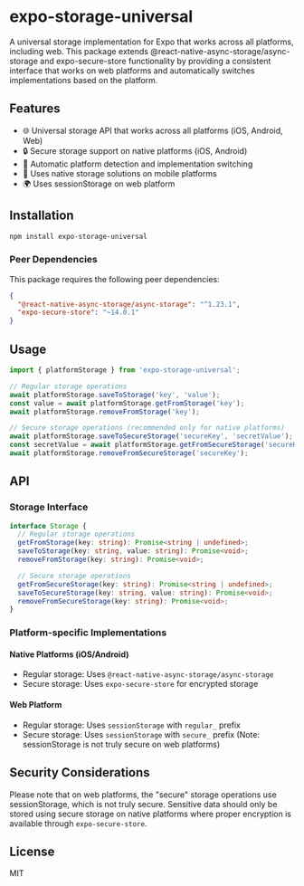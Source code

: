 # expo-storage-universal

A universal storage implementation for Expo that works across all platforms, including web. This package extends @react-native-async-storage/async-storage and expo-secure-store functionality by providing a consistent interface that works on web platforms and automatically switches implementations based on the platform.

## Features

- 🌐 Universal storage API that works across all platforms (iOS, Android, Web)
- 🔒 Secure storage support on native platforms (iOS, Android)
- 🔄 Automatic platform detection and implementation switching
- 📱 Uses native storage solutions on mobile platforms
- 🌍 Uses sessionStorage on web platform

## Installation

```bash
npm install expo-storage-universal
```

### Peer Dependencies

This package requires the following peer dependencies:

```json
{
  "@react-native-async-storage/async-storage": "^1.23.1",
  "expo-secure-store": "~14.0.1"
}
```

## Usage

```typescript
import { platformStorage } from 'expo-storage-universal';

// Regular storage operations
await platformStorage.saveToStorage('key', 'value');
const value = await platformStorage.getFromStorage('key');
await platformStorage.removeFromStorage('key');

// Secure storage operations (recommended only for native platforms)
await platformStorage.saveToSecureStorage('secureKey', 'secretValue');
const secretValue = await platformStorage.getFromSecureStorage('secureKey');
await platformStorage.removeFromSecureStorage('secureKey');
```

## API

### Storage Interface

```typescript
interface Storage {
  // Regular storage operations
  getFromStorage(key: string): Promise<string | undefined>;
  saveToStorage(key: string, value: string): Promise<void>;
  removeFromStorage(key: string): Promise<void>;

  // Secure storage operations
  getFromSecureStorage(key: string): Promise<string | undefined>;
  saveToSecureStorage(key: string, value: string): Promise<void>;
  removeFromSecureStorage(key: string): Promise<void>;
}
```

### Platform-specific Implementations

#### Native Platforms (iOS/Android)
- Regular storage: Uses `@react-native-async-storage/async-storage`
- Secure storage: Uses `expo-secure-store` for encrypted storage

#### Web Platform
- Regular storage: Uses `sessionStorage` with `regular_` prefix
- Secure storage: Uses `sessionStorage` with `secure_` prefix (Note: sessionStorage is not truly secure on web platforms)

## Security Considerations

Please note that on web platforms, the "secure" storage operations use sessionStorage, which is not truly secure. Sensitive data should only be stored using secure storage on native platforms where proper encryption is available through `expo-secure-store`.

## License

MIT
